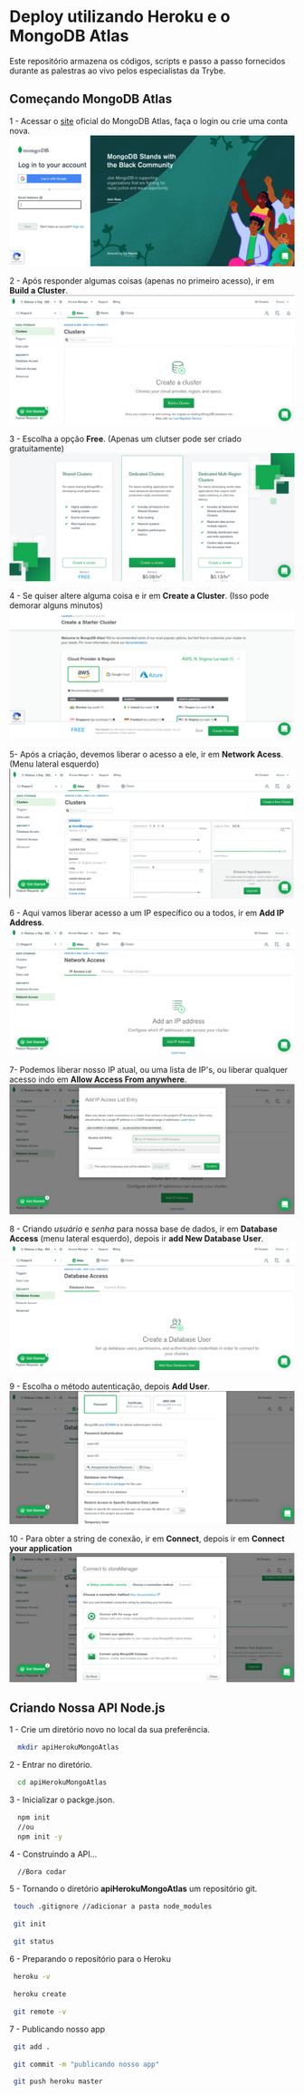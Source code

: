 # Deploy utilizando Heroku e o MongoDB Atlas

Este repositório armazena os códigos, scripts e passo a passo fornecidos durante as palestras ao vivo pelos especialistas da Trybe.

## Começando MongoDB Atlas

1 - Acessar o [site](https://account.mongodb.com/account/login?signedOut=true) oficial do MongoDB Atlas, faça o login ou crie uma conta nova.
![Tela de Login](/images/1.png)

2 - Após responder algumas coisas (apenas no primeiro acesso), ir em **Build a Cluster**.
![Iniciando um cluster](/images/2.png)

3 - Escolha a opção **Free**. (Apenas um clutser pode ser criado gratuitamente)
![Planos do MongoDB Atlas](/images/3.png)

4 - Se quiser altere alguma coisa e ir em **Create a Cluster**. (Isso pode demorar alguns minutos)
![Criando um cluster](/images/4.png)

5- Após a criação, devemos liberar o acesso a ele, ir em **Network Acess**. (Menu lateral esquerdo)
![Liberando acesso](/images/5.png)

6 - Aqui vamos liberar acesso a um IP específico ou a todos, ir em **Add IP Address**.
![Inserindo um IP](/images/6.png)

7- Podemos liberar nosso IP atual, ou uma lista de IP's, ou liberar qualquer acesso indo em **Allow Access From anywhere**.
![Liberando todo os acessos](/images/7.png)

8 - Criando *usuário* e *senha* para nossa base de dados, ir em  **Database Access** (menu lateral esquerdo), depois ir  **add New Database User**.
![Criando usuário e senha](/images/8.png)

9 - Escolha o método autenticação, depois **Add User**.
![Método de autenticação](/images/9.png)

10 - Para obter a string de conexão, ir em **Connect**, depois ir em **Connect your application**
![Método de autenticação](/images/10.png)

## Criando Nossa API Node.js

1 - Crie um diretório novo no local da sua preferência.
```sh
  mkdir apiHerokuMongoAtlas
```
2 - Entrar no diretório.
```sh
  cd apiHerokuMongoAtlas
```
3 - Inicializar o packge.json.
```sh
  npm init
  //ou
  npm init -y
```
4 - Construindo a API...
```sh
  //Bora codar
```
5 - Tornando o diretório **apiHerokuMongoAtlas** um repositório git.
```sh
 touch .gitignore //adicionar a pasta node_modules
```
```sh
 git init
```
```sh
 git status
```

6 - Preparando o repositório para o Heroku
```sh
 heroku -v
```
```sh
 heroku create
```
```sh
 git remote -v
```

7 - Publicando nosso app
```sh
 git add .
```
```sh
 git commit -m "publicando nosso app"
```
```sh
 git push heroku master
```